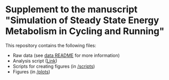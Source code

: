 # Supplement to the manuscript "Simulation of Steady State Energy Metabolism in Cycling and Running"

This repository contains the following files:

- Raw data (see [data README](https://github.com/smnnlt/suppl-metasim/tree/master/data) for more information)
- Analysis script ([Link](https://github.com/smnnlt/suppl-metasim/blob/master/scripts/analysis_fig4.md))
- Scripts for creating figures (in [/scripts](https://github.com/smnnlt/suppl-metasim/tree/master/scripts))
- Figures (in [/plots](https://github.com/smnnlt/suppl-metasim/tree/master/plots))

